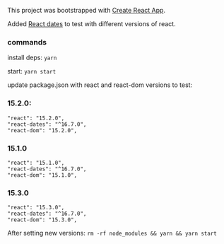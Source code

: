 This project was bootstrapped with [Create React App](https://github.com/facebookincubator/create-react-app).

Added [React dates](https://github.com/airbnb/react-dates/ "react-dates") to test with different versions of react.

### commands
install deps:
`yarn`

start:
 `yarn start`

update package.json with react and react-dom versions to test:

### 15.2.0:
```
"react": "15.2.0",
"react-dates": "^16.7.0",
"react-dom": "15.2.0",
```

### 15.1.0
```
"react": "15.1.0",
"react-dates": "^16.7.0",
"react-dom": "15.1.0",
```

### 15.3.0
```
"react": "15.3.0",
"react-dates": "^16.7.0",
"react-dom": "15.3.0",
```

After setting new versions:
```rm -rf node_modules && yarn && yarn start```
